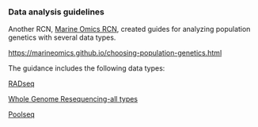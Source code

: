 ### Data analysis guidelines

Another RCN, [Marine Omics RCN](https://marineomics.github.io/), created guides for analyzing population genetics with several data types.

https://marineomics.github.io/choosing-population-genetics.html

The guidance includes the following data types:

[RADseq](https://marineomics.github.io/RADseq.html)

[Whole Genome Resequencing-all types](https://marineomics.github.io/WGS_intro.html)

[Poolseq](https://marineomics.github.io/poolseq.html)
